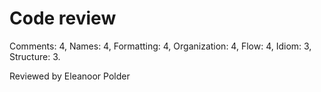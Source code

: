 # Code review
Comments: 4,
Names: 4,
Formatting: 4,
Organization: 4,
Flow: 4,
Idiom: 3,
Structure: 3.

Reviewed by Eleanoor Polder
